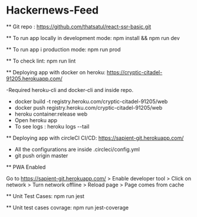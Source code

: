 # Hackernews-Feed
** Git repo : https://github.com/thatsatul/react-ssr-basic.git

** To run app locally in development mode: npm install && npm run dev

** To run app i production mode: npm run prod

** To check lint: npm run lint

** Deploying app with docker on heroku: https://cryptic-citadel-91205.herokuapp.com/

-Required heroku-cli and docker-cli and inside repo.
- docker build -t registry.heroku.com/cryptic-citadel-91205/web
- docker push registry.heroku.com/cryptic-citadel-91205/web
- heroku container:release web
- Open heroku app
- To see logs : heroku logs --tail

** Deploying app with circleCI CI/CD: https://sapient-git.herokuapp.com/

- All the configurations are inside .circleci/config.yml
- git push origin master


** PWA Enabled

Go to https://sapient-git.herokuapp.com/ > Enable developer tool > Click on network > Turn network offline > Reload page > Page comes from cache

** Unit Test Cases: npm run jest

** Unit test cases covrage: npm run jest-coverage


